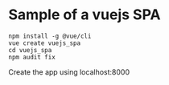 # Sample of a vuejs SPA 

```
npm install -g @vue/cli
vue create vuejs_spa
cd vuejs_spa
npm audit fix

```

Create the app using localhost:8000

